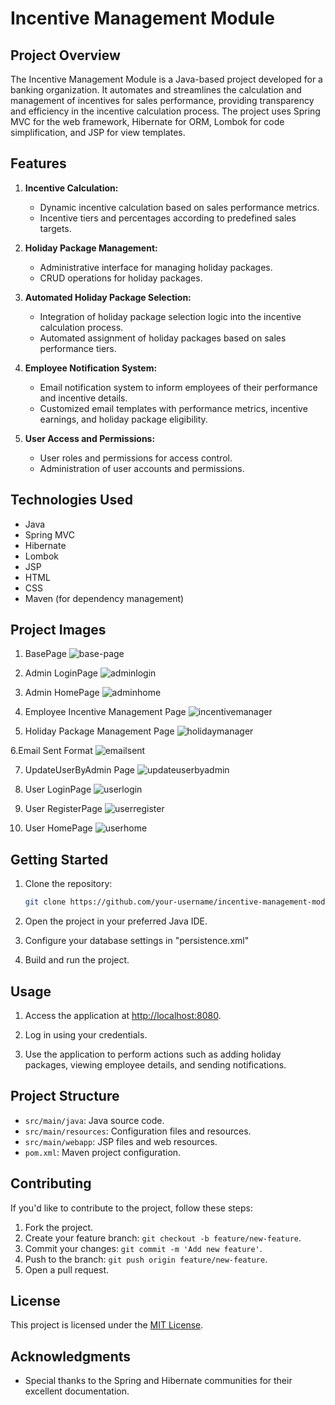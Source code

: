 # Incentive Management Module

## Project Overview

The Incentive Management Module is a Java-based project developed for a banking organization. It automates and streamlines the calculation and management of incentives for sales performance, providing transparency and efficiency in the incentive calculation process. The project uses Spring MVC for the web framework, Hibernate for ORM, Lombok for code simplification, and JSP for view templates.

## Features

1. **Incentive Calculation:**
   - Dynamic incentive calculation based on sales performance metrics.
   - Incentive tiers and percentages according to predefined sales targets.

2. **Holiday Package Management:**
   - Administrative interface for managing holiday packages.
   - CRUD operations for holiday packages.

3. **Automated Holiday Package Selection:**
   - Integration of holiday package selection logic into the incentive calculation process.
   - Automated assignment of holiday packages based on sales performance tiers.

4. **Employee Notification System:**
   - Email notification system to inform employees of their performance and incentive details.
   - Customized email templates with performance metrics, incentive earnings, and holiday package eligibility.

5. **User Access and Permissions:**
   - User roles and permissions for access control.
   - Administration of user accounts and permissions.

## Technologies Used

- Java
- Spring MVC
- Hibernate
- Lombok
- JSP
- HTML
- CSS
- Maven (for dependency management)


## Project Images
1. BasePage
![base-page](https://github.com/shivdatt23/incentive-management-module/assets/64527116/9b66a3da-7e2a-44f1-92cf-70ea85dd2612)


2. Admin LoginPage
![adminlogin](https://github.com/shivdatt23/incentive-management-module/assets/64527116/9db795cf-b485-40e7-a9aa-b4b81dd49864)

3. Admin HomePage
![adminhome](https://github.com/shivdatt23/incentive-management-module/assets/64527116/55bca059-5160-4372-a7b2-b7f62a2199ae)


4. Employee Incentive Management Page
![incentivemanager](https://github.com/shivdatt23/incentive-management-module/assets/64527116/807f6704-b7c0-4d1b-ab19-c83274a16bab)


5. Holiday Package Management Page
![holidaymanager](https://github.com/shivdatt23/incentive-management-module/assets/64527116/5ad67fcd-ffc9-46d8-81c0-16d479bd56b7)


6.Email Sent Format
![emailsent](https://github.com/shivdatt23/incentive-management-module/assets/64527116/26202881-cd96-4895-b0a3-8f1d96621140)


7. UpdateUserByAdmin Page
![updateuserbyadmin](https://github.com/shivdatt23/incentive-management-module/assets/64527116/c3c59dde-7a23-452f-bb78-c75b638ac673)


8. User LoginPage
![userlogin](https://github.com/shivdatt23/incentive-management-module/assets/64527116/e88227f5-89fc-4e8a-af72-344b94dba6cb)


9. User RegisterPage
![userregister](https://github.com/shivdatt23/incentive-management-module/assets/64527116/06448aea-00a9-4841-969e-2d437890b2e3)



10. User HomePage
![userhome](https://github.com/shivdatt23/incentive-management-module/assets/64527116/c7dc1dcc-2773-470a-8a3a-34fd1ceeb09b)




## Getting Started

1. Clone the repository:

    ```bash
    git clone https://github.com/your-username/incentive-management-module-java.git
    ```

2. Open the project in your preferred Java IDE.

3. Configure your database settings in "persistence.xml"

4. Build and run the project.

## Usage

1. Access the application at [http://localhost:8080](http://localhost:8080).

2. Log in using your credentials.

3. Use the application to perform actions such as adding holiday packages, viewing employee details, and sending notifications.

## Project Structure

- `src/main/java`: Java source code.
- `src/main/resources`: Configuration files and resources.
- `src/main/webapp`: JSP files and web resources.
- `pom.xml`: Maven project configuration.

## Contributing

If you'd like to contribute to the project, follow these steps:

1. Fork the project.
2. Create your feature branch: `git checkout -b feature/new-feature`.
3. Commit your changes: `git commit -m 'Add new feature'`.
4. Push to the branch: `git push origin feature/new-feature`.
5. Open a pull request.

## License

This project is licensed under the [MIT License](LICENSE).

## Acknowledgments

- Special thanks to the Spring and Hibernate communities for their excellent documentation.


